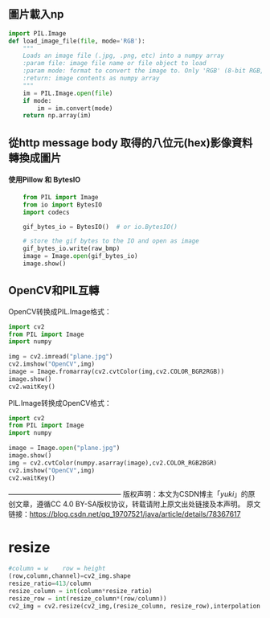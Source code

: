 ## 圖片載入np
```python
import PIL.Image
def load_image_file(file, mode='RGB'):
    """
    Loads an image file (.jpg, .png, etc) into a numpy array
    :param file: image file name or file object to load
    :param mode: format to convert the image to. Only 'RGB' (8-bit RGB, 3 channels) and 'L' (black and white) are supported.
    :return: image contents as numpy array
    """
    im = PIL.Image.open(file)
    if mode:
        im = im.convert(mode)
    return np.array(im)
```

## 從http message body 取得的八位元(hex)影像資料轉換成圖片
#### 使用Pillow 和 BytesIO
```python
    from PIL import Image
    from io import BytesIO
    import codecs

    gif_bytes_io = BytesIO()  # or io.BytesIO()

    # store the gif bytes to the IO and open as image
    gif_bytes_io.write(raw_bmp)
    image = Image.open(gif_bytes_io)
    image.show()
```

## OpenCV和PIL互轉

OpenCV转换成PIL.Image格式：

```python
import cv2  
from PIL import Image  
import numpy  
  
img = cv2.imread("plane.jpg")  
cv2.imshow("OpenCV",img)  
image = Image.fromarray(cv2.cvtColor(img,cv2.COLOR_BGR2RGB))  
image.show()  
cv2.waitKey()  
```


PIL.Image转换成OpenCV格式：
```python
import cv2  
from PIL import Image  
import numpy  
  
image = Image.open("plane.jpg")  
image.show()  
img = cv2.cvtColor(numpy.asarray(image),cv2.COLOR_RGB2BGR)  
cv2.imshow("OpenCV",img)  
cv2.waitKey()
```

————————————————
版权声明：本文为CSDN博主「_yuki_」的原创文章，遵循CC 4.0 BY-SA版权协议，转载请附上原文出处链接及本声明。
原文链接：https://blog.csdn.net/qq_19707521/java/article/details/78367617


# resize
```python
#column = w    row = height
(row,column,channel)=cv2_img.shape
resize_ratio=413/column
resize_column = int(column*resize_ratio)
resize_row = int(resize_column*(row/column))
cv2_img = cv2.resize(cv2_img,(resize_column, resize_row),interpolation = cv2.INTER_AREA)
```
